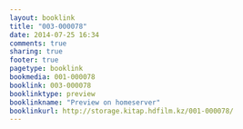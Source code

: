 ```yaml
---
layout: booklink
title: "003-000078"
date: 2014-07-25 16:34
comments: true
sharing: true
footer: true
pagetype: booklink 
bookmedia: 001-000078
booklink: 003-000078
booklinktype: preview
booklinkname: "Preview on homeserver"
booklinkurl: http://storage.kitap.hdfilm.kz/001-000078/
---
```

